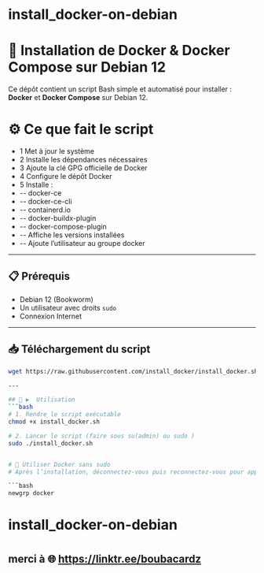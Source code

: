 # install_docker-on-debian
# 🚀 Installation de Docker & Docker Compose sur Debian 12

Ce dépôt contient un script Bash simple et automatisé pour installer :
**Docker** et **Docker Compose** sur Debian 12.
# ⚙️  Ce que fait le script
- 1 Met à jour le système
- 2 Installe les dépendances nécessaires
- 3 Ajoute la clé GPG officielle de Docker
- 4 Configure le dépôt Docker
- 5 Installe :
- -- docker-ce
- -- docker-ce-cli
- -- containerd.io
- -- docker-buildx-plugin
- -- docker-compose-plugin
- -- Affiche les versions installées
- -- Ajoute l’utilisateur au groupe docker
---

## 📋 Prérequis
- Debian 12 (Bookworm)
- Un utilisateur avec droits `sudo`
- Connexion Internet

---

## 📥 Téléchargement du script
```bash
wget https://raw.githubusercontent.com/install_docker/install_docker.sh

---

## 🚀 ▶️  Utilisation
```bash
# 1. Rendre le script exécutable
chmod +x install_docker.sh

# 2. Lancer le script (faire sous su(admin) ou sudo )
sudo ./install_docker.sh


# 🔄 Utiliser Docker sans sudo
# Après l’installation, déconnectez-vous puis reconnectez-vous pour appliquer les droits

```bash
newgrp docker
```
# install_docker-on-debian
#
## merci à 🌐 https://linktr.ee/boubacardz